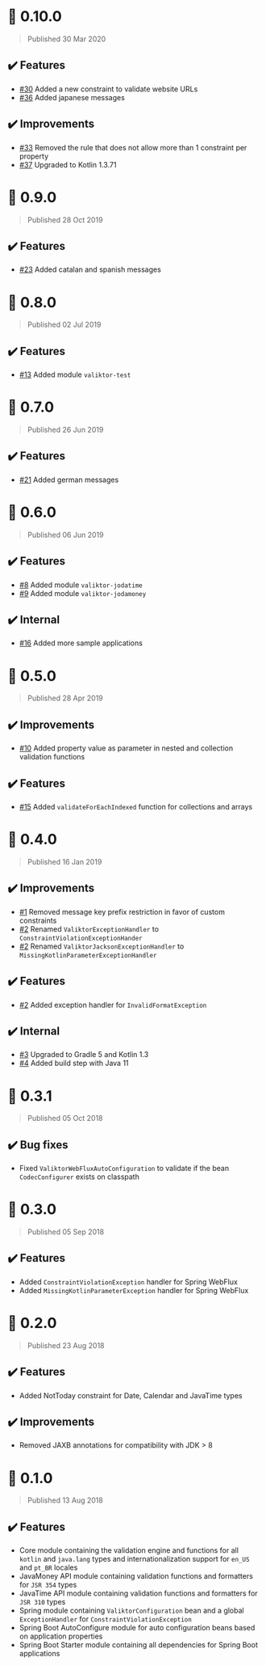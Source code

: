 # :rocket: 0.10.0
> Published 30 Mar 2020

## :heavy_check_mark: Features

* [#30](https://github.com/valiktor/valiktor/pull/30) Added a new constraint to validate website URLs 
* [#36](https://github.com/valiktor/valiktor/pull/36) Added japanese messages

## :heavy_check_mark: Improvements

* [#33](https://github.com/valiktor/valiktor/pull/33) Removed the rule that does not allow more than 1 constraint per property
* [#37](https://github.com/valiktor/valiktor/pull/37) Upgraded to Kotlin 1.3.71

# :rocket: 0.9.0
> Published 28 Oct 2019

## :heavy_check_mark: Features

* [#23](https://github.com/valiktor/valiktor/issues/23) Added catalan and spanish messages

# :rocket: 0.8.0
> Published 02 Jul 2019

## :heavy_check_mark: Features

* [#13](https://github.com/valiktor/valiktor/issues/13) Added module `valiktor-test`

# :rocket: 0.7.0
> Published 26 Jun 2019

## :heavy_check_mark: Features

* [#21](https://github.com/valiktor/valiktor/pull/21) Added german messages

# :rocket: 0.6.0
> Published 06 Jun 2019

## :heavy_check_mark: Features

* [#8](https://github.com/valiktor/valiktor/issues/8) Added module `valiktor-jodatime`
* [#9](https://github.com/valiktor/valiktor/issues/9) Added module `valiktor-jodamoney`

## :heavy_check_mark: Internal

* [#16](https://github.com/valiktor/valiktor/issues/16) Added more sample applications

# :rocket: 0.5.0
> Published 28 Apr 2019

## :heavy_check_mark: Improvements

* [#10](https://github.com/valiktor/valiktor/issues/10) Added property value as parameter in nested and collection validation functions

## :heavy_check_mark: Features

* [#15](https://github.com/valiktor/valiktor/issues/15) Added `validateForEachIndexed` function for collections and arrays

# :rocket: 0.4.0
> Published 16 Jan 2019

## :heavy_check_mark: Improvements

* [#1](https://github.com/valiktor/valiktor/issues/1) Removed message key prefix restriction in favor of custom constraints
* [#2](https://github.com/valiktor/valiktor/issues/2) Renamed `ValiktorExceptionHandler` to `ConstraintViolationExceptionHander`
* [#2](https://github.com/valiktor/valiktor/issues/2) Renamed `ValiktorJacksonExceptionHandler` to `MissingKotlinParameterExceptionHandler`

## :heavy_check_mark: Features

* [#2](https://github.com/valiktor/valiktor/issues/2) Added exception handler for `InvalidFormatException`

## :heavy_check_mark: Internal

* [#3](https://github.com/valiktor/valiktor/issues/3) Upgraded to Gradle 5 and Kotlin 1.3
* [#4](https://github.com/valiktor/valiktor/issues/4) Added build step with Java 11

# :rocket: 0.3.1
> Published 05 Oct 2018

## :heavy_check_mark: Bug fixes

* Fixed `ValiktorWebFluxAutoConfiguration` to validate if the bean `CodecConfigurer` exists on classpath

# :rocket: 0.3.0
> Published 05 Sep 2018

## :heavy_check_mark: Features

* Added `ConstraintViolationException` handler for Spring WebFlux
* Added `MissingKotlinParameterException` handler for Spring WebFlux

# :rocket: 0.2.0
> Published 23 Aug 2018

## :heavy_check_mark: Features

* Added NotToday constraint for Date, Calendar and JavaTime types

## :heavy_check_mark: Improvements

* Removed JAXB annotations for compatibility with JDK > 8

# :rocket: 0.1.0
> Published 13 Aug 2018

## :heavy_check_mark: Features

* Core module containing the validation engine and functions for all `kotlin` and `java.lang` types and internationalization support for `en_US` and `pt_BR` locales
* JavaMoney API module containing validation functions and formatters for `JSR 354` types
* JavaTime API module containing validation functions and formatters for `JSR 310` types
* Spring module containing `ValiktorConfiguration` bean and a global `ExceptionHandler` for `ConstraintViolationException`
* Spring Boot AutoConfigure module for auto configuration beans based on application properties
* Spring Boot Starter module containing all dependencies for Spring Boot applications
